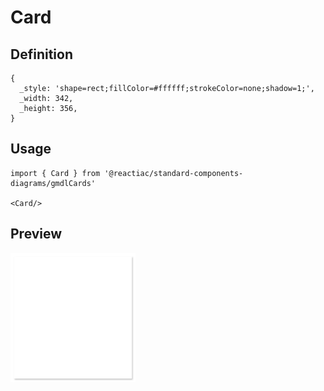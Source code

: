 # Card

## Definition

```
{
  _style: 'shape=rect;fillColor=#ffffff;strokeColor=none;shadow=1;',
  _width: 342,
  _height: 356,
}
```

## Usage

```
import { Card } from '@reactiac/standard-components-diagrams/gmdlCards'

<Card/>
```

## Preview

<img src="./card.png" width="200"/>
